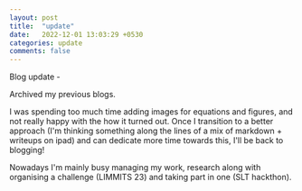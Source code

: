 ```yaml
---
layout: post
title:  "update"
date:   2022-12-01 13:03:29 +0530
categories: update
comments: false
---
```

Blog update -
<!--more-->

Archived my previous blogs. 

I was spending too much time adding images for equations and figures, and not really happy with the how it turned out. Once I transition to a better approach (I'm thinking something along the lines of a mix of markdown + writeups on ipad) and can dedicate more time towards this, I'll be back to blogging!

Nowadays I'm mainly busy managing my work, research along with organising a challenge (LIMMITS 23) and taking part in one (SLT hackthon). 

